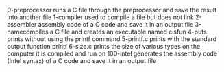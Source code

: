 0-preprocessor runs a C file through the preprocessor and save the result into another file
1-compiler used to compile a file but does not link
2-assembler assembly code of a C code and save it in an output file
3-namecompiles a C file and creates an executable named cisfun
4-puts prints without using the printf command
5-printf.c prints with the standard output function printf
6-size.c prints the size of various types on the computer it is compiled and run on
100-intel generates the assembly code (Intel syntax) of a C code and save it in an output file
